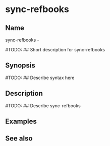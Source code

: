 

# sync-refbooks


## Name
sync-refbooks - 

#TODO: ## Short description for sync-refbooks

## Synopsis
#TODO: ## Describe syntax here

## Description
#TODO: ## Describe sync-refbooks

## Examples

## See also

